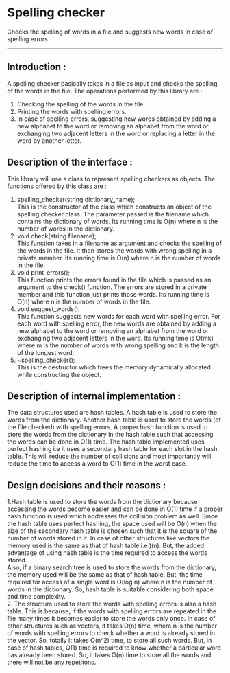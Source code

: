 Spelling checker  
===============  

Checks the spelling of words in a file and suggests new words in case of spelling errors.  

---  

Introduction :  
-------------  
A spelling checker basically takes in a file as input and checks the spelling of the words in the file. The operations performed by this library are :  
1. Checking the spelling of the words in the file.  
2. Printing the words with spelling errors.  
3. In case of spelling errors, suggesting new words obtained by adding a new alphabet to the word or removing an alphabet from the word or exchanging two adjacent letters in the word or replacing a letter in the word by another letter.  

Description of the interface :  
-----------------------------  
This library will use a class to represent spelling checkers as objects. The functions offered by this class are :  
  1. spelling_checker(string dictionary_name);  
  This is the constructor of the class which constructs an object of the spelling checker class. The parameter passed is the filename which contains the dictionary of words. Its running time is O(n) where n is the number of words in the dictionary.  
  2. void check(string filename);  
  This function takes in a filename as argument and checks the spelling of the words in the file. It then stores the words with wrong spelling in a private member. Its running time is O(n) where n is the number of words in the file.  
  3. void print_errors();  
  This function prints the errors found in the file which is passed as an argument to the check() function. The errors are stored in a private member and this function just prints those words. Its running time is O(n) where n is the number of words in the file.  
  4. void suggest_words();  
  This function suggests new words for each word with spelling error. For each word with spelling error, the new words are obtained by adding a new alphabet to the word or removing an alphabet from the word or exchanging two adjacent letters in the word. Its running time is O(mk) where m is the number of words with wrong spelling and k is the length of the longest word.  
  5. ~spelling_checker();  
  This is the destructor which frees the memory dynamically allocated while constructing the object.  

Description of internal implementation :  
----------------------------------------  
The data structures used are hash tables. A hash table is used to store the words from the dictionary. Another hash table is used to store the words (of the file checked) with spelling errors. A proper hash function is used to store the words from the dictionary in the hash table such that accessing the words can be done in O(1) time. The hash table implemented uses perfect hashing i.e it uses a secondary hash table for each slot in the hash table. This will reduce the number of collisions and most importantly will reduce the time to access a word to O(1) time in the worst case.  

Design decisions and their reasons :   
------------------------------------   
1.Hash table is used to store the words from the dictionary because accessing the words become easier and can be done in O(1) time if a proper hash function is used which addresses the collision problem as well. 
Since the hash table uses perfect hashing, the space used will be O(n) when the size of the secondary hash table is chosen such that it is the square of the number of words stored in it. In case of other structures like vectors the memory used is the same as that of hash table i.e )(n). But, the added advantage of using hash table is the time required to access the words stored.  
Also, if a binary search tree is used to store the words from the dictionary, the memory used will be the same as that of hash table. But, the time required for access of a single word is O(log n) where n is the number of words in the dictionary. So, hash table is suitable considering both space and time complexity.   
2. The structure used to store the words with spelling errors is also a hash table. This is because, if the words with spelling errors are repeated in the file many times it becomes easier to store the words only once. In case of other structures such as vectors, it takes O(n) time, where n is the number of words with spelling errors to check whether a word is already stored in the vector. So, totally it takes O(n^2) time, to store all such words. But, in case of hash tables, O(1) time is required to know whether a particular word has already been stored. So, it takes O(n) time to store all the words and there will not be any repetitons. 